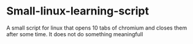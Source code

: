# Small-linux-learning-script
A small script for linux that opens 10 tabs of chromium and closes them after some time. It does not do something meaningfull
